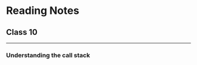 # Reading Notes
## Class 10
_____________________________________________________________________________________________________________________________________



### Understanding the call stack

